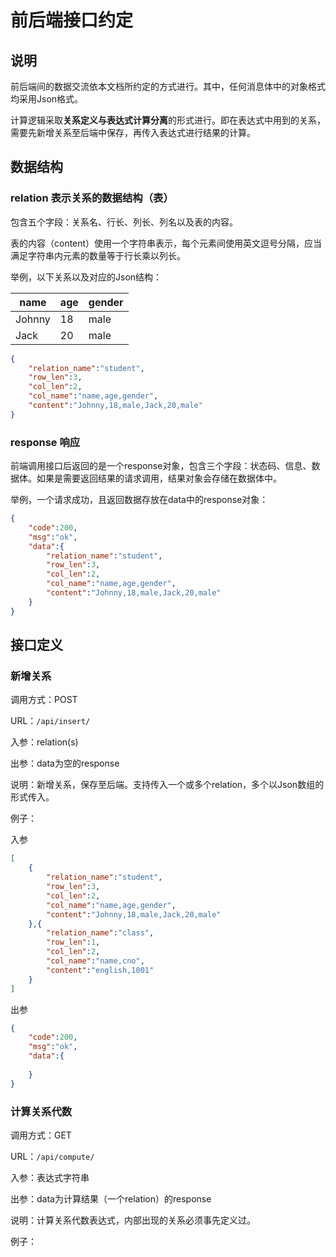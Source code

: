 # 前后端接口约定

## 说明

前后端间的数据交流依本文档所约定的方式进行。其中，任何消息体中的对象格式均采用Json格式。

计算逻辑采取**关系定义与表达式计算分离**的形式进行。即在表达式中用到的关系，需要先新增关系至后端中保存，再传入表达式进行结果的计算。



## 数据结构

### relation 表示关系的数据结构（表）

包含五个字段：关系名、行长、列长、列名以及表的内容。

表的内容（content）使用一个字符串表示，每个元素间使用英文逗号分隔，应当满足字符串内元素的数量等于行长乘以列长。

举例，以下关系以及对应的Json结构：

| name   | age  | gender |
| ------ | ---- | ------ |
| Johnny | 18   | male   |
| Jack   | 20   | male   |

```json 
{
    "relation_name":"student",
    "row_len":3,
    "col_len":2,
    "col_name":"name,age,gender",
    "content":"Johnny,18,male,Jack,20,male"
}
```

### response 响应

前端调用接口后返回的是一个response对象，包含三个字段：状态码、信息、数据体。如果是需要返回结果的请求调用，结果对象会存储在数据体中。

举例，一个请求成功，且返回数据存放在data中的response对象：

``` json
{
    "code":200,
    "msg":"ok",
    "data":{
        "relation_name":"student",
        "row_len":3,
        "col_len":2,
        "col_name":"name,age,gender",
        "content":"Johnny,18,male,Jack,20,male"
    }
}
```



## 接口定义

### 新增关系

调用方式：POST

URL：`/api/insert/`

入参：relation(s)

出参：data为空的response

说明：新增关系，保存至后端。支持传入一个或多个relation，多个以Json数组的形式传入。

例子：

入参

``` json
[
    {
        "relation_name":"student",
        "row_len":3,
        "col_len":2,
        "col_name":"name,age,gender",
        "content":"Johnny,18,male,Jack,20,male"
	},{
        "relation_name":"class",
        "row_len":1,
        "col_len":2,
        "col_name":"name,cno",
        "content":"english,1001"
    }
]
```

出参

``` json
{
    "code":200,
    "msg":"ok",
    "data":{
		
    }
}
```







### 计算关系代数

调用方式：GET

URL：`/api/compute/`

入参：表达式字符串

出参：data为计算结果（一个relation）的response

说明：计算关系代数表达式，内部出现的关系必须事先定义过。

例子：

``` json
```

